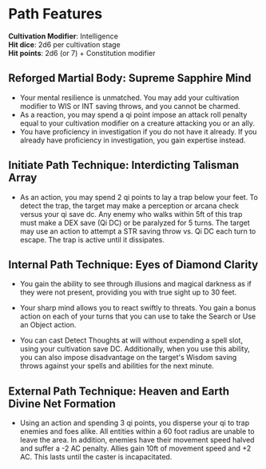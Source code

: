 
# Path Features

**Cultivation Modifier**: Intelligence \
**Hit dice**: 2d6 per cultivation stage \
**Hit points**: 2d6 (or 7) + Constitution modifier

## Reforged Martial Body: Supreme Sapphire Mind

- Your mental resilience is unmatched. You may add your cultivation modifier to WIS or INT saving throws, and you cannot be charmed.
- As a reaction, you may spend a qi point impose an attack roll penalty equal to your cultivation modifier on a creature attacking you or an ally. 
- You have proficiency in investigation if you do not have it already. If you already have proficiency in investigation, you gain expertise instead.


## Initiate Path Technique: Interdicting Talisman Array

- As an action, you may spend 2 qi points to lay a trap below your feet. To detect the trap, the target may make a perception or arcana check versus your qi save dc. Any enemy who walks within 5ft of this trap must make a DEX save (Qi DC) or be paralyzed for 5 turns. The target may use an action to attempt a STR saving throw vs. Qi DC each turn to escape. The trap is active until it dissipates. 

## Internal Path Technique: Eyes of Diamond Clarity

- You gain the ability to see through illusions and magical darkness as if they were not present, providing you with true sight up to 30 feet.

- Your sharp mind allows you to react swiftly to threats. You gain a bonus action on each of your turns that you can use to take the Search or Use an Object action.

- You can cast Detect Thoughts at will without expending a spell slot, using your cultivation save DC. Additionally, when you use this ability, you can also impose disadvantage on the target's Wisdom saving throws against your spells and abilities for the next minute.

## External Path Technique:  Heaven and Earth Divine Net Formation

- Using an action and spending 3 qi points, you disperse your qi to trap enemies and foes alike. All entities within a 60 foot radius are unable to leave the area. In addition, enemies have their movement speed halved and suffer a -2 AC penalty. Allies gain 10ft of movement speed and +2 AC. This lasts until the caster is incapacitated. 
